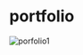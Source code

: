 # portfolio

![porfolio1](https://user-images.githubusercontent.com/101454117/225329399-01aeb768-761b-422f-b9be-24988d99c472.png)
